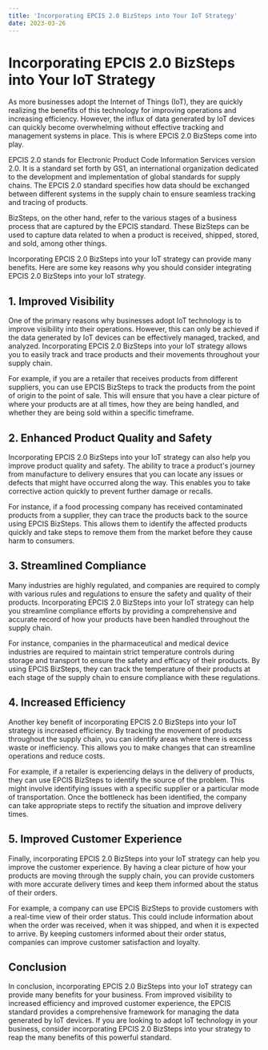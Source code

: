 ```yaml
---
title: 'Incorporating EPCIS 2.0 BizSteps into Your IoT Strategy'
date: 2023-03-26
---
```


# Incorporating EPCIS 2.0 BizSteps into Your IoT Strategy

As more businesses adopt the Internet of Things (IoT), they are quickly realizing the benefits of this technology for improving operations and increasing efficiency. However, the influx of data generated by IoT devices can quickly become overwhelming without effective tracking and management systems in place. This is where EPCIS 2.0 BizSteps come into play.

EPCIS 2.0 stands for Electronic Product Code Information Services version 2.0. It is a standard set forth by GS1, an international organization dedicated to the development and implementation of global standards for supply chains. The EPCIS 2.0 standard specifies how data should be exchanged between different systems in the supply chain to ensure seamless tracking and tracing of products.

BizSteps, on the other hand, refer to the various stages of a business process that are captured by the EPCIS standard. These BizSteps can be used to capture data related to when a product is received, shipped, stored, and sold, among other things.

Incorporating EPCIS 2.0 BizSteps into your IoT strategy can provide many benefits. Here are some key reasons why you should consider integrating EPCIS 2.0 BizSteps into your IoT strategy.

## 1. Improved Visibility

One of the primary reasons why businesses adopt IoT technology is to improve visibility into their operations. However, this can only be achieved if the data generated by IoT devices can be effectively managed, tracked, and analyzed. Incorporating EPCIS 2.0 BizSteps into your IoT strategy allows you to easily track and trace products and their movements throughout your supply chain.

For example, if you are a retailer that receives products from different suppliers, you can use EPCIS BizSteps to track the products from the point of origin to the point of sale. This will ensure that you have a clear picture of where your products are at all times, how they are being handled, and whether they are being sold within a specific timeframe.

## 2. Enhanced Product Quality and Safety

Incorporating EPCIS 2.0 BizSteps into your IoT strategy can also help you improve product quality and safety. The ability to trace a product's journey from manufacture to delivery ensures that you can locate any issues or defects that might have occurred along the way. This enables you to take corrective action quickly to prevent further damage or recalls.

For instance, if a food processing company has received contaminated products from a supplier, they can trace the products back to the source using EPCIS BizSteps. This allows them to identify the affected products quickly and take steps to remove them from the market before they cause harm to consumers.

## 3. Streamlined Compliance

Many industries are highly regulated, and companies are required to comply with various rules and regulations to ensure the safety and quality of their products. Incorporating EPCIS 2.0 BizSteps into your IoT strategy can help you streamline compliance efforts by providing a comprehensive and accurate record of how your products have been handled throughout the supply chain.

For instance, companies in the pharmaceutical and medical device industries are required to maintain strict temperature controls during storage and transport to ensure the safety and efficacy of their products. By using EPCIS BizSteps, they can track the temperature of their products at each stage of the supply chain to ensure compliance with these regulations.

## 4. Increased Efficiency

Another key benefit of incorporating EPCIS 2.0 BizSteps into your IoT strategy is increased efficiency. By tracking the movement of products throughout the supply chain, you can identify areas where there is excess waste or inefficiency. This allows you to make changes that can streamline operations and reduce costs.

For example, if a retailer is experiencing delays in the delivery of products, they can use EPCIS BizSteps to identify the source of the problem. This might involve identifying issues with a specific supplier or a particular mode of transportation. Once the bottleneck has been identified, the company can take appropriate steps to rectify the situation and improve delivery times.

## 5. Improved Customer Experience

Finally, incorporating EPCIS 2.0 BizSteps into your IoT strategy can help you improve the customer experience. By having a clear picture of how your products are moving through the supply chain, you can provide customers with more accurate delivery times and keep them informed about the status of their orders.

For example, a company can use EPCIS BizSteps to provide customers with a real-time view of their order status. This could include information about when the order was received, when it was shipped, and when it is expected to arrive. By keeping customers informed about their order status, companies can improve customer satisfaction and loyalty.

## Conclusion

In conclusion, incorporating EPCIS 2.0 BizSteps into your IoT strategy can provide many benefits for your business. From improved visibility to increased efficiency and improved customer experience, the EPCIS standard provides a comprehensive framework for managing the data generated by IoT devices. If you are looking to adopt IoT technology in your business, consider incorporating EPCIS 2.0 BizSteps into your strategy to reap the many benefits of this powerful standard.
